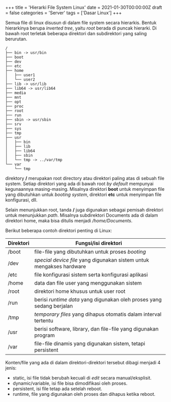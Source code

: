 +++
title = 'Hierarki File System Linux'
date = 2021-01-30T00:00:00Z
draft = false
categories = 'Server'
tags = ['Dasar Linux']
+++

Semua file di linux disusun di dalam file system secara hierarkis. Bentuk hierarkinya berupa *inverted tree*, yaitu *root* berada di puncak hierarki. Di bawah root terletak beberapa direktori dan subdirektori yang saling berurutan.

```
/
├── bin -> usr/bin
├── boot
├── dev
├── etc
├── home
│   ├── user1
│   └── user2
├── lib -> usr/lib
├── lib64 -> usr/lib64
├── media
├── mnt
├── opt
├── proc
├── root
├── run
├── sbin -> usr/sbin
├── srv
├── sys
├── tmp
├── usr
│   ├── bin
│   ├── lib
│   ├── lib64
│   ├── sbin
│   └── tmp -> ../var/tmp
└── var
    └── tmp
```

direktory **/** merupakan root directory atau direktori paling atas di sebuah file system. Setiap direktori yang ada di bawah root *by default* mempunyai kegunaannya masing-masing. Misalnya direktori **boot** untuk menyimpan file yang dibutuhkan untuk *booting system*, direktori **etc** untuk menyimpan file konfigurasi, dll.

Selain menunjukkan root, tanda **/** juga digunakan sebagai pemisah direktori untuk menunjukkan *path*. Misalnya subdirektori Documents ada di dalam direktori home, maka bisa ditulis menjadi */home/Documents*. 

Berikut beberapa contoh direktori penting di Linux:

| Direktori | Fungsi/isi direktori |
| --------- | -------------------- |
| /boot | file-file yang dibutuhkan untuk proses *booting* |
| /dev | *special device file* yang digunakan sistem untuk mengakses hardware |
| /etc | file konfigurasi sistem serta konfigurasi aplikasi |
| /home | data dan file user yang menggunakan sistem |
| /root | direktori home khusus untuk user root |
| /run | berisi *runtime data* yang digunakan oleh proses yang sedang berjalan |
| /tmp | *temporary files* yang dihapus otomatis dalam interval tertentu |
| /usr | berisi software, library, dan file-file yang digunakan program |
| /var | file-file dinamis yang digunakan sistem, tetapi persistent |

Konten/file yang ada di dalam direktori-direktori tersebut dibagi menjadi 4 jenis:
- static, isi file tidak berubah kecuali di *edit* secara manual/eksplisit.
- dynamic/variable, isi file bisa dimodifikasi oleh proses.
- persistent, isi file tetap ada setelah reboot.
- runtime, file yang digunakan oleh proses dan dihapus ketika reboot.